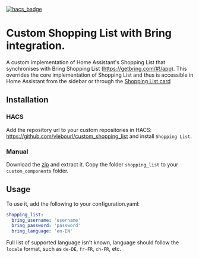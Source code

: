 [![hacs_badge](https://img.shields.io/badge/HACS-Custom-orange.svg)](https://github.com/custom-components/hacs)

# Custom Shopping List with Bring integration.

A custom implementation of Home Assistant's Shopping List that synchronises with Bring Shopping List (https://getbring.com/#!/app). This overrides the core implementation of Shopping List and thus is accessible in Home Assistant from the sidebar or through the [Shopping List card](https://www.home-assistant.io/lovelace/shopping-list/)

## Installation

### HACS

Add the repository url to your custom repositories in HACS: https://github.com/vlebourl/custom_shopping_list
and install `Shopping List`.

### Manual

Download the [zip](https://github.com/vlebourl/custom_shopping_list/archive/main.zip) and extract it. Copy the folder `shopping_list` to your `custom_components` folder.

## Usage

To use it, add the following to your configuration.yaml:

```yaml
shopping_list:
  bring_username: 'username'
  bring_password: 'password'
  bring_language: 'en-EN'
```

Full list of supported language isn't known, language should follow the `locale` format, such as `de-DE`, `fr-FR`, `ch-FR`, etc.
